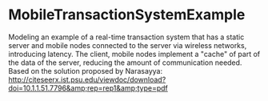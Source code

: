 # MobileTransactionSystemExample
Modeling an example of a real-time transaction system that has a static server and mobile nodes connected to the server via wireless networks, introducing latency. The client, mobile nodes implement a "cache" of part of the data of the server, reducing the amount of communication needed. Based on the solution proposed by Narasayya: http://citeseerx.ist.psu.edu/viewdoc/download?doi=10.1.1.51.7796&amp;rep=rep1&amp;type=pdf

